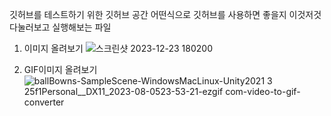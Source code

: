 깃허브를 테스트하기 위한 깃허브 공간 
어떤식으로 깃허브를 사용하면 좋을지 이것저것 다눌러보고 실행해보는 파일

1. 이미지 올려보기
   ![스크린샷 2023-12-23 180200](https://github.com/jiyongjin12/Test--github/assets/108967430/8a03ade1-8e26-43ce-a91b-481e16e7428d)

2. GIF이미지 올려보기
   ![ballBowns-SampleScene-WindowsMacLinux-Unity2021 3 25f1Personal__DX11_2023-08-0523-53-21-ezgif com-video-to-gif-converter](https://github.com/jiyongjin12/Test--github/assets/108967430/8c5df0e5-b69e-4c64-ad35-c37f4662a772)
